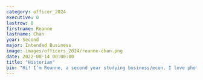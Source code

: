 ```yaml
---
category: officer_2024
executive: 0
lastrow: 0
firstname: Reanne
lastname: Chan
year: Second
major: Intended Business
image: images/officers_2024/reanne-chan.png
date: 2022-08-14 00:00:00
title: "Historian"
bio: "Hi! I’m Reanne, a second year studying business/econ. I love photography, collecting smiskis, and playing brawl stars!! Feel free to reach out if you ever want to trade smiskis, brawl, or just anything. Can’t wait to meet you all and so so excited to be your histoREANNE :D "
---
```

